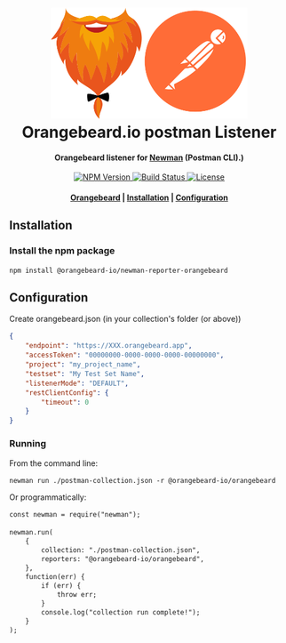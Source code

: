 <h1 align="center">
  <a href="https://github.com/orangebeard-io/postman-listener">
    <img src="https://raw.githubusercontent.com/orangebeard-io/postman-listener/master/.github/logo.svg" alt="Orangebeard.io postman Listener" height="200">
  </a>
  <br>Orangebeard.io postman Listener<br>
</h1>

<h4 align="center">Orangebeard listener for <a href="https://github.com/postmanlabs/newman" target="_blank" rel="noopener">Newman</a> (Postman CLI).)</h4>

<p align="center">
  <a href="https://www.npmjs.com/package/@orangebeard-io/newman-reporter-orangebeard">
    <img src="https://img.shields.io/npm/v/@orangebeard-io/newman-reporter-orangebeard.svg?style=flat-square"
      alt="NPM Version" />
  </a>
  <a href="https://github.com/orangebeard-io/postman-listener/actions">
    <img src="https://img.shields.io/github/workflow/status/orangebeard-io/postman-listener/release?style=flat-square"
      alt="Build Status" />
  </a>
  <a href="https://github.com/orangebeard-io/postman-listener/blob/master/LICENSE">
    <img src="https://img.shields.io/github/license/orangebeard-io/postman-listener?style=flat-square"
      alt="License" />
  </a>
</p>

<div align="center">
  <h4>
    <a href="https://orangebeard.io">Orangebeard</a> |
    <a href="#installation">Installation</a> |
    <a href="#configuration">Configuration</a>
  </h4>
</div>

## Installation

### Install the npm package

```shell
npm install @orangebeard-io/newman-reporter-orangebeard
```

## Configuration

Create orangebeard.json (in your collection's folder (or above))

```JSON
{
	"endpoint": "https://XXX.orangebeard.app",
	"accessToken": "00000000-0000-0000-0000-00000000",
	"project": "my_project_name",
	"testset": "My Test Set Name",
	"listenerMode": "DEFAULT", 
	"restClientConfig": {
		"timeout": 0
	}
}
``` 

### Running

From the command line:
```shell
newman run ./postman-collection.json -r @orangebeard-io/orangebeard
```

Or programmatically:

```shell
const newman = require("newman");

newman.run(
    {
        collection: "./postman-collection.json",
        reporters: "@orangebeard-io/orangebeard",
    },
    function(err) {
        if (err) {
            throw err;
        }
        console.log("collection run complete!");
    }
);
```


